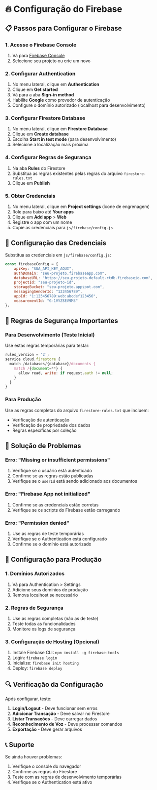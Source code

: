 # 🔥 Configuração do Firebase

## 📋 Passos para Configurar o Firebase

### 1. Acesse o Firebase Console
1. Vá para [Firebase Console](https://console.firebase.google.com/)
2. Selecione seu projeto ou crie um novo

### 2. Configurar Authentication
1. No menu lateral, clique em **Authentication**
2. Clique em **Get started**
3. Vá para a aba **Sign-in method**
4. Habilite **Google** como provedor de autenticação
5. Configure o domínio autorizado (localhost para desenvolvimento)

### 3. Configurar Firestore Database
1. No menu lateral, clique em **Firestore Database**
2. Clique em **Create database**
3. Escolha **Start in test mode** (para desenvolvimento)
4. Selecione a localização mais próxima

### 4. Configurar Regras de Segurança
1. Na aba **Rules** do Firestore
2. Substitua as regras existentes pelas regras do arquivo `firestore-rules.txt`
3. Clique em **Publish**

### 5. Obter Credenciais
1. No menu lateral, clique em **Project settings** (ícone de engrenagem)
2. Role para baixo até **Your apps**
3. Clique em **Add app** > **Web**
4. Registre o app com um nome
5. Copie as credenciais para `js/firebase/config.js`

## 🔧 Configuração das Credenciais

Substitua as credenciais em `js/firebase/config.js`:

```javascript
const firebaseConfig = {
    apiKey: "SUA_API_KEY_AQUI",
    authDomain: "seu-projeto.firebaseapp.com",
    databaseURL: "https://seu-projeto-default-rtdb.firebaseio.com",
    projectId: "seu-projeto-id",
    storageBucket: "seu-projeto.appspot.com",
    messagingSenderId: "123456789",
    appId: "1:123456789:web:abcdef123456",
    measurementId: "G-1VYZSEV9M3"
};
```

## 🚨 Regras de Segurança Importantes

### Para Desenvolvimento (Teste Inicial)
Use estas regras temporárias para testar:

```javascript
rules_version = '2';
service cloud.firestore {
  match /databases/{database}/documents {
    match /{document=**} {
      allow read, write: if request.auth != null;
    }
  }
}
```

### Para Produção
Use as regras completas do arquivo `firestore-rules.txt` que incluem:
- Verificação de autenticação
- Verificação de propriedade dos dados
- Regras específicas por coleção

## 🐛 Solução de Problemas

### Erro: "Missing or insufficient permissions"
1. Verifique se o usuário está autenticado
2. Confirme se as regras estão publicadas
3. Verifique se o `userId` está sendo adicionado aos documentos

### Erro: "Firebase App not initialized"
1. Confirme se as credenciais estão corretas
2. Verifique se os scripts do Firebase estão carregando

### Erro: "Permission denied"
1. Use as regras de teste temporárias
2. Verifique se o Authentication está configurado
3. Confirme se o domínio está autorizado

## 📱 Configuração para Produção

### 1. Domínios Autorizados
1. Vá para Authentication > Settings
2. Adicione seus domínios de produção
3. Remova localhost se necessário

### 2. Regras de Segurança
1. Use as regras completas (não as de teste)
2. Teste todas as funcionalidades
3. Monitore os logs de segurança

### 3. Configuração de Hosting (Opcional)
1. Instale Firebase CLI: `npm install -g firebase-tools`
2. Login: `firebase login`
3. Inicialize: `firebase init hosting`
4. Deploy: `firebase deploy`

## 🔍 Verificação da Configuração

Após configurar, teste:

1. **Login/Logout** - Deve funcionar sem erros
2. **Adicionar Transação** - Deve salvar no Firestore
3. **Listar Transações** - Deve carregar dados
4. **Reconhecimento de Voz** - Deve processar comandos
5. **Exportação** - Deve gerar arquivos

## 📞 Suporte

Se ainda houver problemas:
1. Verifique o console do navegador
2. Confirme as regras do Firestore
3. Teste com as regras de desenvolvimento temporárias
4. Verifique se o Authentication está ativo 